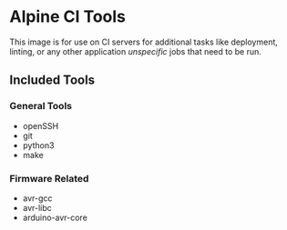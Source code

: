 # Alpine CI Tools

This image is for use on CI servers for additional tasks like deployment, linting, or
any other application _unspecific_ jobs that need to be run.

## Included Tools

### General Tools

* openSSH
* git
* python3
* make

### Firmware Related

* avr-gcc
* avr-libc
* arduino-avr-core
